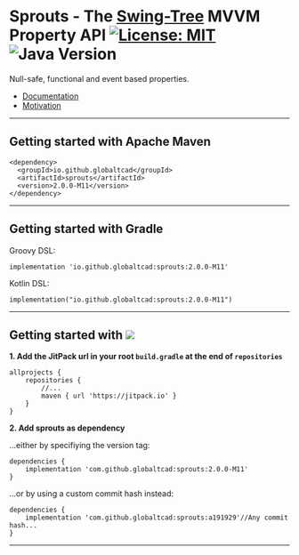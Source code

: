 
# Sprouts - The [Swing-Tree](https://github.com/globaltcad/swing-tree) MVVM Property API [![License: MIT](https://img.shields.io/badge/License-MIT-yellow.svg)](https://opensource.org/licenses/MIT) ![Java Version](https://img.shields.io/static/v1.svg?label=Java&message=8%2B&color=blue) #

Null-safe, functional and event based properties.

- [Documentation](https://globaltcad.github.io/sprouts/)
- [Motivation](docs/markdown/Motivation.md)

---
## Getting started with Apache Maven ##

```
<dependency>
  <groupId>io.github.globaltcad</groupId>
  <artifactId>sprouts</artifactId>
  <version>2.0.0-M11</version>
</dependency>
```

---

## Getting started with Gradle ##
Groovy DSL:
```
implementation 'io.github.globaltcad:sprouts:2.0.0-M11'
```
Kotlin DSL:
```
implementation("io.github.globaltcad:sprouts:2.0.0-M11")
```
---

## Getting started with [![](https://jitpack.io/v/globaltcad/sprouts.svg)](https://jitpack.io/#globaltcad/sprouts) ##
**1. Add the JitPack url in your root `build.gradle` at the end of `repositories`**
```
allprojects {
	repositories {
		//...
		maven { url 'https://jitpack.io' }
	}
}
```
**2. Add sprouts as dependency**

...either by specifiying the version tag:
```
dependencies {
	implementation 'com.github.globaltcad:sprouts:2.0.0-M11'
}
```
...or by using a custom commit hash instead:
```
dependencies {
	implementation 'com.github.globaltcad:sprouts:a191929'//Any commit hash...
}
```
---

